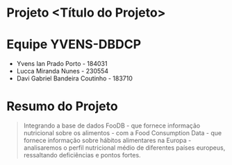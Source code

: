 # Projeto <Título do Projeto>
# Equipe YVENS-DBDCP

- Yvens Ian Prado Porto - 184031
- Lucca Miranda Nunes - 230554
- Davi Gabriel Bandeira Coutinho - 183710

# Resumo do Projeto

> Integrando a base de dados FooDB - que fornece informação nutricional sobre os alimentos - com a Food Consumption Data - que fornece informação sobre hábitos alimentares na Europa - analisaremos o perfil nutricional médio de diferentes países europeus, ressaltando deficiências e pontos fortes.
